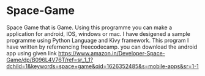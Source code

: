 # Space-Game
Space Game that is Game. Using this programme you can make a application for android, IOS, windows or mac.
I have desigened a sample programme using Python Language and Kivy framework. This program I have written by refernencing freecodecamp.
you can download the android app using given link 
https://www.amazon.in/Developer-Space-Game/dp/B096L4V76T/ref=sr_1_1?dchild=1&keywords=space+game&qid=1626352485&s=mobile-apps&sr=1-1
